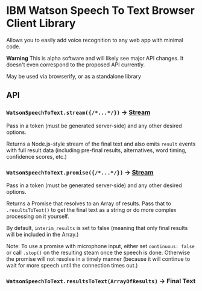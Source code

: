 IBM Watson Speech To Text Browser Client Library
================================================

Allows you to easily add voice recognition to any web app with minimal code. 

**Warning** This is alpha software and will likely see major API changes. It doesn't even correspond to the proposed API currently.

May be used via browserify, or as a standalone library

## API

### `WatsonSpeechToText.stream({/*...*/})` -> [Stream](https://nodejs.org/api/stream.html)

Pass in a token (must be generated server-side) and any other desired options. 

Returns a Node.js-style stream of the final text and also emits `result` events with full result data 
(including pre-final results, alternatives, word timing, confidence scores, etc.)


### `WatsonSpeechToText.promise({/*...*/})` -> [Stream](https://nodejs.org/api/stream.html)

Pass in a token (must be generated server-side) and any other desired options. 

Returns a Promise that resolves to an Array of results. 
Pass that to `.resultsToText()` to get the final text as a string or do more complex processing on it yourself.

By default, `interim_results` is set to false (meaning that only final results will be included in the Array.)

Note: To use a promise with microphone input, either set `continuous: false` or call `.stop()` on the resulting steam once the speech is done. 
Otherwise the promise will not resolve in a timely manner (because it will continue to wait for more speech until the connection times out.)

### `WatsonSpeechToText.resultsToText(ArrayOfResults)` -> Final Text

